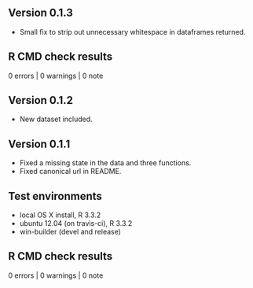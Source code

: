 ## Version 0.1.3

- Small fix to strip out unnecessary whitespace in dataframes returned.

## R CMD check results

0 errors | 0 warnings | 0 note

## Version 0.1.2

- New dataset included. 

## Version 0.1.1 

- Fixed a missing state in the data and three functions. 
- Fixed canonical url in README.

## Test environments
* local OS X install, R 3.3.2
* ubuntu 12.04 (on travis-ci), R 3.3.2
* win-builder (devel and release)

## R CMD check results

0 errors | 0 warnings | 0 note

